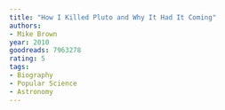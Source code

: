 ```yaml
---
title: "How I Killed Pluto and Why It Had It Coming"
authors:
- Mike Brown
year: 2010
goodreads: 7963278
rating: 5
tags:
- Biography
- Popular Science
- Astronomy
---
```

